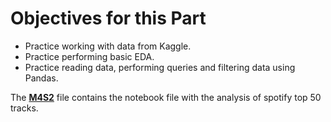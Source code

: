# Objectives for this Part
- Practice working with data from Kaggle.
- Practice performing basic EDA.
- Practice reading data, performing queries and filtering data using Pandas.

The **[M4S2](https://github.com/m-suja/Turing-Repository/blob/main/12%20Data%20Processing%20with%20Pandas/M4S2.ipynb)** file contains the notebook file with the analysis of spotify top 50 tracks.
